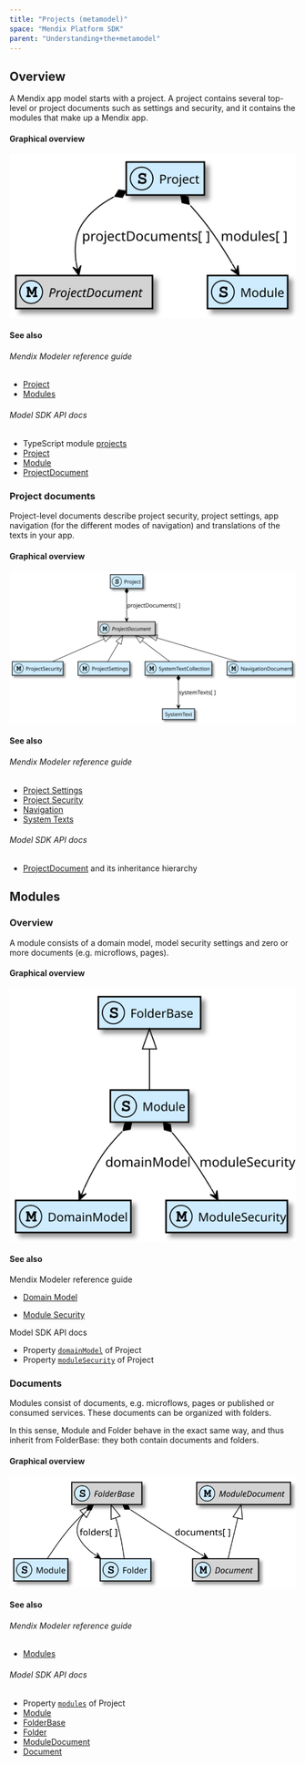 ```yaml
---
title: "Projects (metamodel)"
space: "Mendix Platform SDK"
parent: "Understanding+the+metamodel"
---
```

## Overview

A Mendix app model starts with a project. A project contains several top-level or project documents such as settings and security, and it contains the modules that make up a Mendix app.

#### Graphical overview

![](attachments/16057002/16842800.svg)

#### See also

###### Mendix Modeler reference guide

*   [Project](/refguide6/Project)
*   [Modules](/refguide6/Modules)

###### Model SDK API docs

*   TypeScript module [projects](https://apidocs.mendix.com/modelsdk/latest/modules/projects.html)
*   [Project](https://apidocs.mendix.com/modelsdk/latest/classes/projects.project.html)
*   [Module](https://apidocs.mendix.com/modelsdk/latest/classes/projects.module.html)
*   [ProjectDocument](https://apidocs.mendix.com/modelsdk/latest/classes/projects.projectdocument.html)

### Project documents

Project-level documents describe project security, project settings, app navigation (for the different modes of navigation) and translations of the texts in your app.

#### Graphical overview

![](attachments/16057002/16842801.svg)

#### See also

###### Mendix Modeler reference guide

*   [Project Settings](/refguide6/Project+Settings)
*   [Project Security](/refguide6/Project+Security)
*   [Navigation](/refguide6/Navigation)
*   [System Texts](/refguide6/System+Texts)

###### Model SDK API docs

*   [ProjectDocument](https://apidocs.mendix.com/modelsdk/latest/classes/projects.projectdocument.html) and its inheritance hierarchy

## Modules

### Overview

A module consists of a domain model, model security settings and zero or more documents (e.g. microflows, pages).

#### Graphical overview

![](attachments/16057002/18582255.svg)

#### See also

Mendix Modeler reference guide

*   [Domain Model](/refguide6/Domain+Model)

*   [Module Security](/refguide6/Module+Security)

Model SDK API docs

*   Property [`domainModel`](https://apidocs.mendix.com/modelsdk/latest/classes/projects.module.html#domainmodel) of Project
*   Property [`moduleSecurity`](https://apidocs.mendix.com/modelsdk/latest/classes/projects.module.html#modulesecurity) of Project

### Documents

Modules consist of documents, e.g. microflows, pages or published or consumed services. These documents can be organized with folders.

In this sense, Module and Folder behave in the exact same way, and thus inherit from FolderBase: they both contain documents and folders.

#### Graphical overview

![](attachments/16057002/18582254.svg)

#### See also

###### Mendix Modeler reference guide

*   [Modules](/refguide6/Modules)

###### Model SDK API docs

*   Property [`modules`](https://apidocs.mendix.com/modelsdk/latest/classes/projects.project.html#modules) of Project
*   [Module](https://apidocs.mendix.com/modelsdk/latest/classes/projects.module.html)
*   [FolderBase](https://apidocs.mendix.com/modelsdk/latest/classes/projects.folderbase.html)
*   [Folder](https://apidocs.mendix.com/modelsdk/latest/classes/projects.folder.html)
*   [ModuleDocument](https://apidocs.mendix.com/modelsdk/latest/classes/projects.moduledocument.html)
*   [Document](https://apidocs.mendix.com/modelsdk/latest/classes/projects.document.html)
